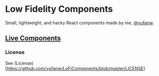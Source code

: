 # Low Fidelity Components

Small, lightweight, and hacky React components made by me, [@yufanw](https://github.com/yufanw).


## [Live Components](https://yufanw.github.io/LoFiComponents/)


### License

See (License)[https://github.com/yufanw/LoFiComponents/blob/master/LICENSE]
